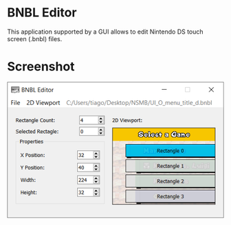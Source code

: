 # BNBL Editor
This application supported by a GUI allows to edit Nintendo DS touch screen (.bnbl) files.

# Screenshot
<img src="https://raw.githubusercontent.com/TheGameratorT/BNBLEditor/master/screenshot.png" alt="BNBL Editor">
